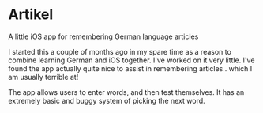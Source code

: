 Artikel
=========

A little iOS app for remembering German language articles

I started this a couple of months ago in my spare time as a reason to combine
learning German and iOS together. I've worked on it very little.
I've found the app actually quite nice to assist in remembering articles.. 
which I am usually terrible at!

The app allows users to enter words, and then test themselves. It has an
extremely basic and buggy system of picking the next word.